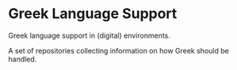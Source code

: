 # Greek Language Support

Greek language support in (digital) environments.

A set of repositories collecting information on how Greek should be handled.
